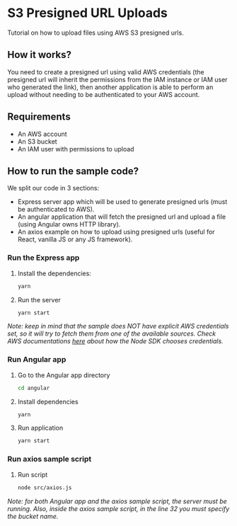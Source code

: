 # S3 Presigned URL Uploads

Tutorial on how to upload files using AWS S3 presigned urls.

## How it works?

You need to create a presigned url using valid AWS credentials (the presigned url will inherit the permissions from the IAM instance or IAM user who generated the link), then another application is able to perform an upload without needing to be authenticated to your AWS account.

## Requirements

- An AWS account
- An S3 bucket
- An IAM user with permissions to upload

## How to run the sample code?

We split our code in 3 sections:

- Express server app which will be used to generate presigned urls (must be authenticated to AWS).
- An angular application that will fetch the presigned url and upload a file (using Angular owns HTTP library).
- An axios example on how to upload using presigned urls (useful for React, vanilla JS or any JS framework).

### Run the Express app

1. Install the dependencies:

   ```bash
   yarn
   ```

2. Run the server

   ```bash
   yarn start
   ```

_Note: keep in mind that the sample does NOT have explicit AWS credentials set, so it will try to fetch them from one of the available sources. Check AWS documentations [here](https://docs.aws.amazon.com/sdk-for-javascript/v2/developer-guide/setting-credentials-node.html) about how the Node SDK chooses credentials._

### Run Angular app

1. Go to the Angular app directory

   ```bash
   cd angular
   ```

2. Install dependencies

   ```bash
   yarn
   ```

3. Run application

   ```bash
   yarn start
   ```

### Run axios sample script

1. Run script

   ```bash
   node src/axios.js
   ```

_Note: for both Angular app and the axios sample script, the server must be running. Also, inside the axios sample script, in the line 32 you must specify the bucket name._
